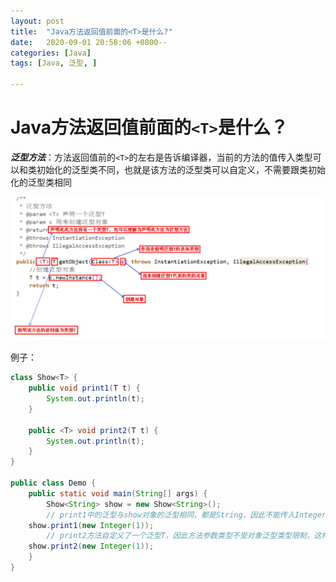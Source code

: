 ```yaml
---
layout: post
title:  "Java方法返回值前面的<T>是什么?"
date:   2020-09-01 20:58:06 +0800--
categories: [Java]
tags: [Java, 泛型, ]  

---
```


# Java方法返回值前面的`<T>`是什么？

***泛型方法***：方法返回值前的`<T>`的左右是告诉编译器，当前的方法的值传入类型可以和类初始化的泛型类不同，也就是该方法的泛型类可以自定义，不需要跟类初始化的泛型类相同

![image-20200901210208562](/assets/imgs/image-20200901210208562.png)

例子：

```java
class Show<T> {
	public void print1(T t) {
		System.out.println(t);
	}

	public <T> void print2(T t) {
		System.out.println(t);
	}
}

public class Demo {
	public static void main(String[] args) {
		Show<String> show = new Show<String>();
		// print1中的泛型与show对象的泛型相同，都是String，因此不能传入Integer类型的参数。 
    show.print1(new Integer(1));
		// print2方法自定义了一个泛型T，因此方法参数类型不受对象泛型类型限制，这样定义的话这个方法是可以传入任意类型的参数的。
    show.print2(new Integer(1));
	}
}
```

